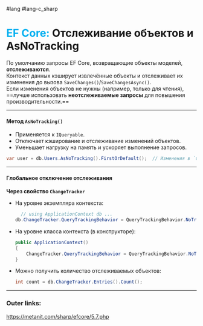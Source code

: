 #lang #lang-c_sharp 
# <font color="#00b0f0">EF Core:</font> Отслеживание объектов и AsNoTracking

По умолчанию запросы EF Core, возвращающие объекты моделей, **отслеживаются**.  
Контекст данных кэширует извлечённые объекты и отслеживает их изменения до вызова `SaveChanges()`/`SaveChangesAsync()`.  
Если изменения объектов не нужны (например, только для чтения), ==лучше использовать **неотслеживаемые запросы** для повышения производительности.==  

---
#### **Метод `AsNoTracking()`**  
- Применяется к `IQueryable`.  
- Отключает кэширование и отслеживание изменений объектов.  
- Уменьшает нагрузку на память и ускоряет выполнение запросов.  

```csharp
var user = db.Users.AsNoTracking().FirstOrDefault();  // Изменения в `user` не сохранятся в БД, даже после `SaveChanges()`.  
```  

---
#### **Глобальное отключение отслеживания**  
**Через свойство `ChangeTracker`**

- На уровне экземпляра контекста:
  ```csharp
	// using ApplicationContext db ...
  db.ChangeTracker.QueryTrackingBehavior = QueryTrackingBehavior.NoTracking;  
  ```  
- На уровне класса контекста (в конструкторе):  
  ```csharp
  public ApplicationContext()  
  {  
      ChangeTracker.QueryTrackingBehavior = QueryTrackingBehavior.NoTracking;  
  }  
  ```  
- Можно получить количество отслеживаемых объектов:  
  ```csharp
  int count = db.ChangeTracker.Entries().Count();  
  ```  
---
### Outer links:
https://metanit.com/sharp/efcore/5.7.php